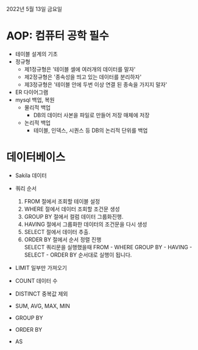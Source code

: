 2022년 5월 13일 금요일


# AOP: 컴퓨터 공학 필수

- 테이블 설계의 기초
- 정규형
    - 제1정규형은 '테이블 셀에 여러개의 데이터를 말자'
    - 제2정규형은 '종속성을 띄고 있는 데이터를 분리하자' 
    - 제3정규형은 '테이블 안에 두번 이상 연결 된 종속을 가지지 말자' 
- ER 다이어그램
- mysql 백업, 복원
    - 물리적 백업
        - DB의 데이터 사본을 파일로 만들어 저장 매체에 저장
    - 논리적 백업
        - 테이블, 인덱스, 시퀀스 등 DB의 논리적 단위를 백업


# 데이터베이스

- Sakila 데이터
- 쿼리 순서
    1. FROM 절에서 조회할 테이블 설정
    2. WHERE 절에서 데이터 조회할 조건문 생성
    3. GROUP BY 절에서 컬럼 데이터 그룹화진행.
    4. HAVING 절에서 그룹화한 데이터의 조건문을 다시 생성
    5. SELECT 절에서 데이터 추출.
    6. ORDER BY 절에서 순서 정렬 진행  
    SELECT 쿼리문을 실행했을때 FROM - WHERE GROUP BY - HAVING - SELECT - ORDER BY 순서대로 실행이 됩니다.

- LIMIT 일부만 가져오기
- COUNT 데이터 수
- DISTINCT 중복값 제외
- SUM, AVG, MAX, MIN
- GROUP BY
- ORDER BY
- AS
